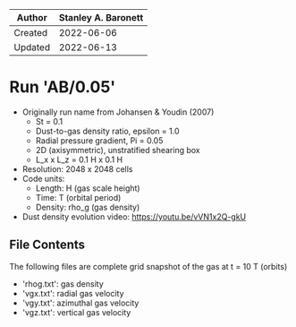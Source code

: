 |Author | Stanley A. Baronett|
|-------|--------------------|
|Created| 2022-06-06         |
|Updated| 2022-06-13         |

# Run 'AB/0.05'
  - Originally run name from Johansen & Youdin (2007)
    - St = 0.1
    - Dust-to-gas density ratio, epsilon = 1.0
    - Radial pressure gradient, Pi = 0.05
    - 2D (axisymmetric), unstratified shearing box
    - L_x x L_z = 0.1 H x 0.1 H
  - Resolution: 2048 x 2048 cells
  - Code units:
    - Length:  H     (gas scale height)
    - Time:    T     (orbital period)
    - Density: rho_g (gas density)
  - Dust density evolution video: https://youtu.be/vVN1x2Q-gkU

## File Contents
The following files are complete grid snapshot of the gas at t = 10 T (orbits)
- 'rhog.txt': gas density
- 'vgx.txt': radial gas velocity
- 'vgy.txt': azimuthal gas velocity
- 'vgz.txt': vertical gas velocity
